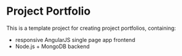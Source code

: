 Project Portfolio
=================

This is a template project for creating project portfolios, containing:

- responsive AngularJS single page app frontend
- Node.js + MongoDB backend